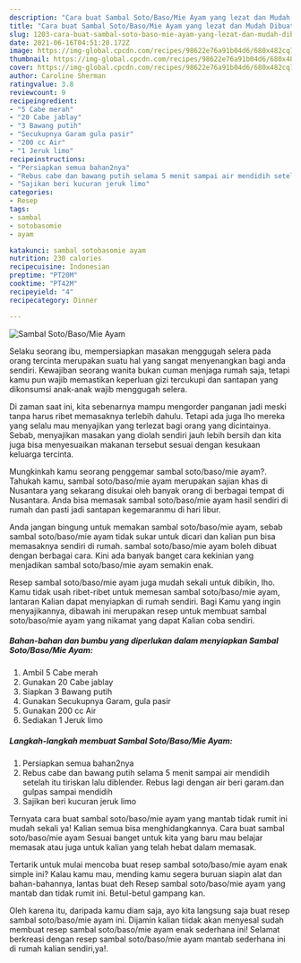 ```yaml
---
description: "Cara buat Sambal Soto/Baso/Mie Ayam yang lezat dan Mudah Dibuat"
title: "Cara buat Sambal Soto/Baso/Mie Ayam yang lezat dan Mudah Dibuat"
slug: 1203-cara-buat-sambal-soto-baso-mie-ayam-yang-lezat-dan-mudah-dibuat
date: 2021-06-16T04:51:20.172Z
image: https://img-global.cpcdn.com/recipes/98622e76a91b04d6/680x482cq70/sambal-sotobasomie-ayam-foto-resep-utama.jpg
thumbnail: https://img-global.cpcdn.com/recipes/98622e76a91b04d6/680x482cq70/sambal-sotobasomie-ayam-foto-resep-utama.jpg
cover: https://img-global.cpcdn.com/recipes/98622e76a91b04d6/680x482cq70/sambal-sotobasomie-ayam-foto-resep-utama.jpg
author: Caroline Sherman
ratingvalue: 3.8
reviewcount: 9
recipeingredient:
- "5 Cabe merah"
- "20 Cabe jablay"
- "3 Bawang putih"
- "Secukupnya Garam gula pasir"
- "200 cc Air"
- "1 Jeruk limo"
recipeinstructions:
- "Persiapkan semua bahan2nya"
- "Rebus cabe dan bawang putih selama 5 menit sampai air mendidih setelah itu tiriskan lalu diblender. Rebus lagi dengan air beri garam.dan gulpas sampai mendidih"
- "Sajikan beri kucuran jeruk limo"
categories:
- Resep
tags:
- sambal
- sotobasomie
- ayam

katakunci: sambal sotobasomie ayam 
nutrition: 230 calories
recipecuisine: Indonesian
preptime: "PT20M"
cooktime: "PT42M"
recipeyield: "4"
recipecategory: Dinner

---
```



![Sambal Soto/Baso/Mie Ayam](https://img-global.cpcdn.com/recipes/98622e76a91b04d6/680x482cq70/sambal-sotobasomie-ayam-foto-resep-utama.jpg)

Selaku seorang ibu, mempersiapkan masakan menggugah selera pada orang tercinta merupakan suatu hal yang sangat menyenangkan bagi anda sendiri. Kewajiban seorang  wanita bukan cuman menjaga rumah saja, tetapi kamu pun wajib memastikan keperluan gizi tercukupi dan santapan yang dikonsumsi anak-anak wajib menggugah selera.

Di zaman  saat ini, kita sebenarnya mampu mengorder panganan jadi meski tanpa harus ribet memasaknya terlebih dahulu. Tetapi ada juga lho mereka yang selalu mau menyajikan yang terlezat bagi orang yang dicintainya. Sebab, menyajikan masakan yang diolah sendiri jauh lebih bersih dan kita juga bisa menyesuaikan makanan tersebut sesuai dengan kesukaan keluarga tercinta. 



Mungkinkah kamu seorang penggemar sambal soto/baso/mie ayam?. Tahukah kamu, sambal soto/baso/mie ayam merupakan sajian khas di Nusantara yang sekarang disukai oleh banyak orang di berbagai tempat di Nusantara. Anda bisa memasak sambal soto/baso/mie ayam hasil sendiri di rumah dan pasti jadi santapan kegemaranmu di hari libur.

Anda jangan bingung untuk memakan sambal soto/baso/mie ayam, sebab sambal soto/baso/mie ayam tidak sukar untuk dicari dan kalian pun bisa memasaknya sendiri di rumah. sambal soto/baso/mie ayam boleh dibuat dengan berbagai cara. Kini ada banyak banget cara kekinian yang menjadikan sambal soto/baso/mie ayam semakin enak.

Resep sambal soto/baso/mie ayam juga mudah sekali untuk dibikin, lho. Kamu tidak usah ribet-ribet untuk memesan sambal soto/baso/mie ayam, lantaran Kalian dapat menyiapkan di rumah sendiri. Bagi Kamu yang ingin menyajikannya, dibawah ini merupakan resep untuk membuat sambal soto/baso/mie ayam yang nikamat yang dapat Kalian coba sendiri.

<!--inarticleads1-->

##### Bahan-bahan dan bumbu yang diperlukan dalam menyiapkan Sambal Soto/Baso/Mie Ayam:

1. Ambil 5 Cabe merah
1. Gunakan 20 Cabe jablay
1. Siapkan 3 Bawang putih
1. Gunakan Secukupnya Garam, gula pasir
1. Gunakan 200 cc Air
1. Sediakan 1 Jeruk limo




<!--inarticleads2-->

##### Langkah-langkah membuat Sambal Soto/Baso/Mie Ayam:

1. Persiapkan semua bahan2nya
1. Rebus cabe dan bawang putih selama 5 menit sampai air mendidih setelah itu tiriskan lalu diblender. Rebus lagi dengan air beri garam.dan gulpas sampai mendidih
1. Sajikan beri kucuran jeruk limo




Ternyata cara buat sambal soto/baso/mie ayam yang mantab tidak rumit ini mudah sekali ya! Kalian semua bisa menghidangkannya. Cara buat sambal soto/baso/mie ayam Sesuai banget untuk kita yang baru mau belajar memasak atau juga untuk kalian yang telah hebat dalam memasak.

Tertarik untuk mulai mencoba buat resep sambal soto/baso/mie ayam enak simple ini? Kalau kamu mau, mending kamu segera buruan siapin alat dan bahan-bahannya, lantas buat deh Resep sambal soto/baso/mie ayam yang mantab dan tidak rumit ini. Betul-betul gampang kan. 

Oleh karena itu, daripada kamu diam saja, ayo kita langsung saja buat resep sambal soto/baso/mie ayam ini. Dijamin kalian tiidak akan menyesal sudah membuat resep sambal soto/baso/mie ayam enak sederhana ini! Selamat berkreasi dengan resep sambal soto/baso/mie ayam mantab sederhana ini di rumah kalian sendiri,ya!.

